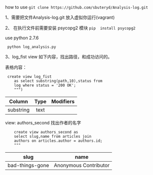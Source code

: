
how to use 
```git clone https://github.com/sbuteryd/Analysis-log.git```


1、需要把文件Analysis-log.git 放入虚拟你运行(vagrant)

2、 在执行文件前需要安装 psycopg2 模块
```pip  install psycopg2```
 
use python 2.7.6

``` python log_analysis.py```

3、log_fist view 如下内容，找出路径，和成功访问的。

表格内容：
```
 create view log_fist
    as select substring(path,10),status from
    log where status = '200 OK';
    """)
```
 
 | Column   | Type | Modifiers 
 |----------|:----------:|:-----------:|
 |substring | text | ||


view: authors_second 找出作者的名字

```
    create view authors_second as
    select slug,name from articles join
    authors on articles.author = authors.id;
    """
```
|slug       |  name       
|---------- |:----------:|
bad-things-gone|Anonymous Contributor|
     
 
